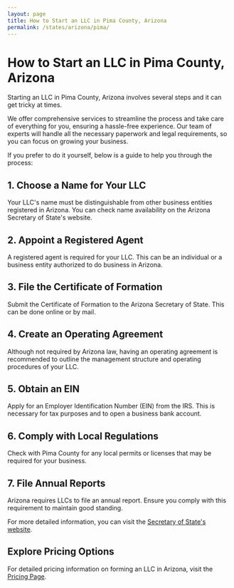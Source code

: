 ```yaml
---
layout: page
title: How to Start an LLC in Pima County, Arizona
permalink: /states/arizona/pima/
---
```


<h1>How to Start an LLC in Pima County, Arizona</h1>

<p>Starting an LLC in Pima County, Arizona involves several steps and it can get tricky at times.</p>

<p>We offer comprehensive services to streamline the process and take care of everything for you, ensuring a hassle-free experience. Our team of experts will handle all the necessary paperwork and legal requirements, so you can focus on growing your business.</p>

<p>If you prefer to do it yourself, below is a guide to help you through the process:</p>

<h2>1. Choose a Name for Your LLC</h2>
<p>Your LLC's name must be distinguishable from other business entities registered in Arizona. You can check name availability on the Arizona Secretary of State's website.</p>

<h2>2. Appoint a Registered Agent</h2>
<p>A registered agent is required for your LLC. This can be an individual or a business entity authorized to do business in Arizona.</p>

<h2>3. File the Certificate of Formation</h2>
<p>Submit the Certificate of Formation to the Arizona Secretary of State. This can be done online or by mail.</p>

<h2>4. Create an Operating Agreement</h2>
<p>Although not required by Arizona law, having an operating agreement is recommended to outline the management structure and operating procedures of your LLC.</p>

<h2>5. Obtain an EIN</h2>
<p>Apply for an Employer Identification Number (EIN) from the IRS. This is necessary for tax purposes and to open a business bank account.</p>

<h2>6. Comply with Local Regulations</h2>
<p>Check with Pima County for any local permits or licenses that may be required for your business.</p>

<h2>7. File Annual Reports</h2>
<p>Arizona requires LLCs to file an annual report. Ensure you comply with this requirement to maintain good standing.</p>

<p>For more detailed information, you can visit the <a href="https://www.sos.arizona.gov/">Secretary of State's website</a>.</p>

<h2>Explore Pricing Options</h2>
<p>For detailed pricing information on forming an LLC in Arizona, visit the <a href="{ '/new-pricing/' | relative_url }">Pricing Page</a>.</p>
